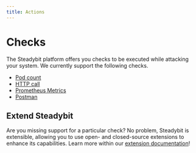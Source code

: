 ```yaml
---
title: Actions
---
```


# Checks

The Steadybit platform offers you checks to be executed while attacking your system. We currently support the following checks.

* [Pod count](pod-count.md)
* [HTTP call](http-call.md)
* [Prometheus Metrics](prometheus.md)
* [Postman](postman.md)

## Extend Steadybit

Are you missing support for a particular check? No problem, Steadybit is extensible, allowing you to use open- and closed-source extensions to enhance its capabilities. Learn more within our [extension documentation](../../integrate-with-steadybit/extensions/)!
